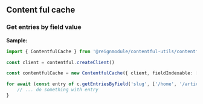 
## Content ful cache

### Get entries by field value

**Sample:**

```ts
import { ContentfulCache } from '@reignmodule/contentful-utils/contentful-cache'

const client = contentful.createClient()

const contentfulCache = new ContentfulCache({ client, fieldIndexable: ['slug'] });

for await (const entry of c.getEntriesByField('slug', ['/home', '/article/123', '/article/456'])) {
    // ... do something with entry
}
```

